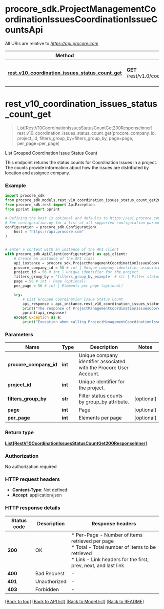 # procore_sdk.ProjectManagementCoordinationIssuesCoordinationIssueCountsApi

All URIs are relative to *https://api.procore.com*

Method | HTTP request | Description
------------- | ------------- | -------------
[**rest_v10_coordination_issues_status_count_get**](ProjectManagementCoordinationIssuesCoordinationIssueCountsApi.md#rest_v10_coordination_issues_status_count_get) | **GET** /rest/v1.0/coordination_issues/status_count | List Grouped Coordination Issue Status Count


# **rest_v10_coordination_issues_status_count_get**
> List[RestV10CoordinationIssuesStatusCountGet200ResponseInner] rest_v10_coordination_issues_status_count_get(procore_company_id, project_id, filters_group_by=filters_group_by, page=page, per_page=per_page)

List Grouped Coordination Issue Status Count

This endpoint returns the status counts for Coordination Issues in a project. The counts provide information about how the issues are distributed by location and assignee company.

### Example


```python
import procore_sdk
from procore_sdk.models.rest_v10_coordination_issues_status_count_get200_response_inner import RestV10CoordinationIssuesStatusCountGet200ResponseInner
from procore_sdk.rest import ApiException
from pprint import pprint

# Defining the host is optional and defaults to https://api.procore.com
# See configuration.py for a list of all supported configuration parameters.
configuration = procore_sdk.Configuration(
    host = "https://api.procore.com"
)


# Enter a context with an instance of the API client
with procore_sdk.ApiClient(configuration) as api_client:
    # Create an instance of the API class
    api_instance = procore_sdk.ProjectManagementCoordinationIssuesCoordinationIssueCountsApi(api_client)
    procore_company_id = 56 # int | Unique company identifier associated with the Procore User Account.
    project_id = 56 # int | Unique identifier for the project.
    filters_group_by = 'filters_group_by_example' # str | Filter status counts by group_by attribute. (optional)
    page = 56 # int | Page (optional)
    per_page = 56 # int | Elements per page (optional)

    try:
        # List Grouped Coordination Issue Status Count
        api_response = api_instance.rest_v10_coordination_issues_status_count_get(procore_company_id, project_id, filters_group_by=filters_group_by, page=page, per_page=per_page)
        print("The response of ProjectManagementCoordinationIssuesCoordinationIssueCountsApi->rest_v10_coordination_issues_status_count_get:\n")
        pprint(api_response)
    except Exception as e:
        print("Exception when calling ProjectManagementCoordinationIssuesCoordinationIssueCountsApi->rest_v10_coordination_issues_status_count_get: %s\n" % e)
```



### Parameters


Name | Type | Description  | Notes
------------- | ------------- | ------------- | -------------
 **procore_company_id** | **int**| Unique company identifier associated with the Procore User Account. | 
 **project_id** | **int**| Unique identifier for the project. | 
 **filters_group_by** | **str**| Filter status counts by group_by attribute. | [optional] 
 **page** | **int**| Page | [optional] 
 **per_page** | **int**| Elements per page | [optional] 

### Return type

[**List[RestV10CoordinationIssuesStatusCountGet200ResponseInner]**](RestV10CoordinationIssuesStatusCountGet200ResponseInner.md)

### Authorization

No authorization required

### HTTP request headers

 - **Content-Type**: Not defined
 - **Accept**: application/json

### HTTP response details

| Status code | Description | Response headers |
|-------------|-------------|------------------|
**200** | OK |  * Per-Page - Number of items retrieved per page <br>  * Total - Total number of items to be retrieved <br>  * Link - Link headers for the first, prev, next, and last link <br>  |
**400** | Bad Request |  -  |
**401** | Unauthorized |  -  |
**403** | Forbidden |  -  |

[[Back to top]](#) [[Back to API list]](../README.md#documentation-for-api-endpoints) [[Back to Model list]](../README.md#documentation-for-models) [[Back to README]](../README.md)

